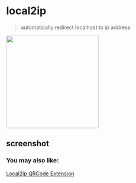 # local2ip
> automatically redirect localhost to ip address  
  
[<img width="250px" src="http://ww3.sinaimg.cn/large/5fd37818jw1eq7bx4bc4ej20c0038mx9.jpg">](https://chrome.google.com/webstore/detail/local2ip/nhhmpneggljndkdpkabjleiialindhkd)  

## screenshot  
[](https://github.com/Bruce-Jcw/local2ip/blob/master/material/screenshot.png)

### You may also like:  
[Local2ip QRCode Extension](https://github.com/Bruce-Jcw/qrcode)

